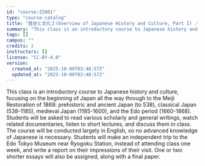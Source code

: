 ```yaml
---
id: "course:22861"
type: "course-catalog"
title: "歴史と文化２(Overview of Japanese History and Culture, Part I) ／HISTORY AND CULTURE2(OVERVIEW OF JAPANESE HISTORY AND CULTURE, PART I)"
summary: "This class is an introductory course to Japanese history and culture, focusing on the beginning of Japan all the way thr…"
tags: []
campus: ""
credits: 2
instructors: []
license: "CC-BY-4.0"
version:
  created_at: "2025-10-09T03:48:57Z"
  updated_at: "2025-10-09T03:48:57Z"
---
```

This class is an introductory course to Japanese history and culture, focusing on the beginning of Japan all the way through to the Meiji Restoration of 1868: prehistoric and ancient Japan (to 538), classical Japan (538-1185), medieval Japan (1185-1600), and the Edo period (1660-1868). Students will be asked to read various scholarly and general writings, watch related documentaries, listen to short lectures, and discuss them in class. The course will be conducted largely in English, so no advanced knowledge of Japanese is necessary. Students will make an independent trip to the Edo Tokyo Museum near Ryogoku Station, instead of attending class one week, and write a report on their impressions of their visit. One or two shorter essays will also be assigned, along with a final paper.
